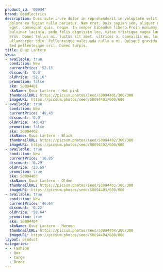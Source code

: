 ```yaml
---
product_id: '00944'
brand: Beedlectrics
description: Duis aute irure dolor in reprehenderit in voluptate velit esse cillum
  dolore eu fugiat nulla pariatur. Nam erat. Duis sapien sem, aliquet nec, commodo
  eget, consequat quis, neque. In semper bibendum libero.Proin nonummy, lacus eget
  pulvinar lacinia, pede felis dignissim leo, vitae tristique magna lacus sit amet
  eros. Donec tellus mi, luctus sit amet, ultrices a, convallis eu, lorem. Fusce ultrices
  ullamcorper odio. Pellentesque malesuada nulla a mi. Quisque gravida ipsum non sapien.
  Sed pellentesque orci. Donec turpis.
title: Quuz Lantern
skus:
- available: true
  condition: New
  currentPrice: '52.16'
  discount: '0.0'
  oldPrice: '52.16'
  promotion: false
  sku: S0094401
  skuName: Quuz Lantern - Hot pink
  thumbnailURL: https://picsum.photos/seed/S0094401/300/300
  imageURL: https://picsum.photos/seed/S0094401/600/600
- available: true
  condition: New
  currentPrice: '40.43'
  discount: '0.0'
  oldPrice: '40.43'
  promotion: false
  sku: S0094402
  skuName: Quuz Lantern - Black
  thumbnailURL: https://picsum.photos/seed/S0094402/300/300
  imageURL: https://picsum.photos/seed/S0094402/600/600
- available: true
  condition: New
  currentPrice: '16.85'
  discount: '0.29'
  oldPrice: '23.69'
  promotion: true
  sku: S0094403
  skuName: Quuz Lantern - Olden
  thumbnailURL: https://picsum.photos/seed/S0094403/300/300
  imageURL: https://picsum.photos/seed/S0094403/600/600
- available: true
  condition: New
  currentPrice: '46.64'
  discount: '0.22'
  oldPrice: '59.64'
  promotion: true
  sku: S0094404
  skuName: Quuz Lantern - Maroon
  thumbnailURL: https://picsum.photos/seed/S0094404/300/300
  imageURL: https://picsum.photos/seed/S0094404/600/600
layout: product
categories:
- - Fashion
  - Qux
  - Corge
  - Dredz
---
```

